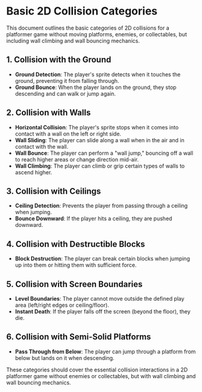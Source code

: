 # Basic 2D Collision Categories

This document outlines the basic categories of 2D collisions for a platformer game without moving platforms, 
enemies, or collectables, but including wall climbing and wall bouncing mechanics.

## 1. Collision with the Ground
- **Ground Detection**: The player's sprite detects when it touches the ground, preventing it from falling through.
- **Ground Bounce**: When the player lands on the ground, they stop descending and can walk or jump again.

## 2. Collision with Walls
- **Horizontal Collision**: The player's sprite stops when it comes into contact with a wall on the left or right side.
- **Wall Sliding**: The player can slide along a wall when in the air and in contact with the wall.
- **Wall Bounce**: The player can perform a "wall jump," bouncing off a wall to reach higher areas or change direction mid-air.
- **Wall Climbing**: The player can climb or grip certain types of walls to ascend higher.

## 3. Collision with Ceilings
- **Ceiling Detection**: Prevents the player from passing through a ceiling when jumping.
- **Bounce Downward**: If the player hits a ceiling, they are pushed downward.

## 4. Collision with Destructible Blocks
- **Block Destruction**: The player can break certain blocks when jumping up into them or hitting them with sufficient force.

## 5. Collision with Screen Boundaries
- **Level Boundaries**: The player cannot move outside the defined play area (left/right edges or ceiling/floor).
- **Instant Death**: If the player falls off the screen (beyond the floor), they die.

## 6. Collision with Semi-Solid Platforms
- **Pass Through from Below**: The player can jump through a platform from below but lands on it when descending.

These categories should cover the essential collision interactions in a 2D platformer game without enemies or collectables, 
but with wall climbing and wall bouncing mechanics.
